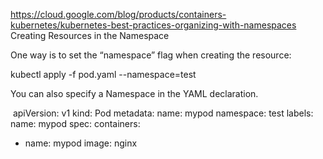 https://cloud.google.com/blog/products/containers-kubernetes/kubernetes-best-practices-organizing-with-namespaces
Creating Resources in the Namespace

One way is to set the “namespace” flag when creating the resource:

kubectl apply -f pod.yaml --namespace=test

You can also specify a Namespace in the YAML declaration.

​
apiVersion: v1
kind: Pod
metadata:
  name: mypod
  namespace: test
  labels:
    name: mypod
spec:
  containers:
  - name: mypod
    image: nginx